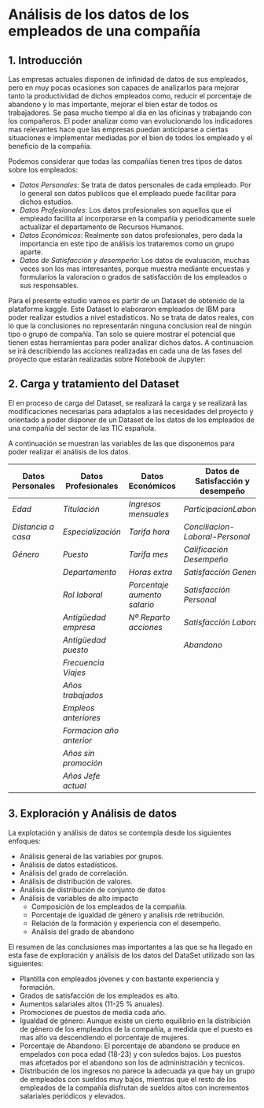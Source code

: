 # Análisis de los datos de los empleados de una compañía
## 1. Introducción
Las empresas actuales disponen de infinidad de datos de sus empleados, pero en muy pocas ocasiones son capaces de analizarlos para mejorar tanto la productividad de dichos empleados como, reducir el porcentaje de abandono y lo mas importante, mejorar el bien estar de todos os trabajadores. Se pasa mucho tiempo al dia en las oficinas y trabajando con los compañeros. El poder analizar como van evolucionando los indicadores mas relevantes hace que las empresas puedan anticiparse a ciertas situaciones e implementar mediadas por el bien de todos los empleado y el beneficio de la compañía.

Podemos considerar que todas las compañías tienen tres tipos de datos sobre los empleados:
* *Datos Personales*: Se trata de datos personales de cada empleado. Por lo general son datos publicos que el empleado puede facilitar para dichos estudios.
* *Datos Profesionales*: Los datos profesionales son aquellos que el empleado facilita al incorporarse en la compañía y periodicamente suele actualizar el departamento de Recursos Humanos.
* *Datos Económicos*: Realmente son datos profesionales, pero dada la importancia en este tipo de análisis los trataremos como un grupo aparte.
* *Datos de Satisfacción y desempeño*: Los datos de evaluación, muchas veces son los mas interesantes, porque muestra mediante encuestas y formularios la valoracion o grados de satisfacción de los empleados o sus responsables.

Para el presente estudio vamos es partir de un Dataset de obtenido de la plataforma kaggle. Este Dataset lo elaboraron empleados de IBM para poder realizar estudios a nivel estadisticos. No se trata de datos reales, con lo que la conclusiones no representarán ninguna conclusion real de ningún tipo o grupo de compañía. Tan solo se quiere mostrar el potencial que tienen estas herramientas para poder analizar dichos datos.
A continuacion se irá describiendo las acciones realizadas en cada una de las fases del proyecto que estarán realizadas sobre Notebook de Jupyter:

## 2. Carga y tratamiento del Dataset
El en proceso de carga del Dataset, se realizará la carga y se realizará las modificaciones necesarias para adaptalos a las necesidades del proyecto y orientado a poder disponer de un Dataset de los datos de los empleados de una compañía del sector de las TIC española.

A continuación se muestran las variables de las que disponemos para poder realizar el análisis de los datos.

| Datos Personales | Datos Profesionales | Datos Económicos| Datos de Satisfacción y desempeño|
| --- | --- |--- |--- |
| *Edad* | *Titulación* |*Ingresos mensuales* |*ParticipacionLaboral* |
| *Distancia a casa* | *Especialización* | *Tarifa hora* |*Conciliacion-Laboral-Personal* |
| *Género* | *Puesto*| *Tarifa mes* |*Calificación Desempeño* |
|  | *Departamento* | *Horas extra* | *Satisfacción General* |
|  | *Rol laboral* | *Porcentaje aumento salario* | *Satisfacción Personal* |
|  | *Antigüedad empresa* | *Nº Reparto acciones* | *Satisfacción Laboral* |
|  | *Antigüedad puesto* | |*Abandono*|
|  | *Frecuencia Viajes* | |
|  | *Años trabajados* | |
|  | *Empleos anteriores* | |
|  | *Formacion año anterior* | |
|  | *Años sin promoción* | |
|  | *Años Jefe actual* | |

## 3. Exploración y Análisis de datos
La explotación y análisis de datos se contempla desde los siguientes enfoques:
- Análisis general de las variables por grupos.
- Análisis de datos estadísticos.
- Análisis del grado de correlación.
- Análisis de distribución de valores.
- Análisis de distribución de conjunto de datos
- Análisis de variables de alto impacto
  - Composición de los empleados de la compañía.
  - Porcentaje de igualdad de género y analisis rde retribución.
  - Relación de la formación y experiencia con el desempeño.
  - Análisis del grado de abandono

El resumen de las conclusiones mas importantes a las que se ha llegado en esta fase de exploración y análisis de los datos del DataSet utilizado son las siguientes:

- Plantilla con empleados jóvenes y con bastante experiencia y formación.
- Grados de satisfacción de los empleados es alto.
- Aumentos salariales altos (11-25 % anuales).
- Promociones de puestos de media cada año.
- Igualdad de género: Aunque existe un cierto equilibrio en la distribición de género de los empleados de la compañía, a medida que el puesto es mas alto va descendiendo el porcentaje de mujeres. 
- Porcentaje de Abandono: El porcentaje de abandono se produce en empelados con poca edad (18-23) y con suledos bajos. Los puestos mas afcetados por el abandono son los de administración y tecnicos.
- Distribución de los ingresos no parece la adecuada ya que hay un grupo de empleados con sueldos muy bajos, mientras que el resto de los empleados de la compañía disfrutan de sueldos altos con incrementos salariales periódicos y elevados.
